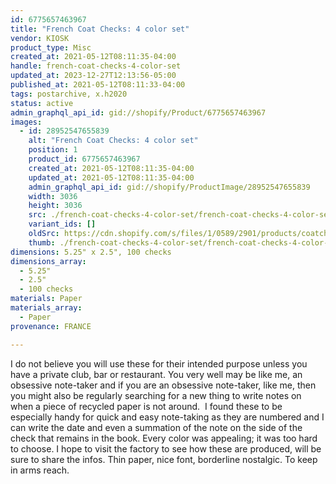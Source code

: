 ```yaml
---
id: 6775657463967
title: "French Coat Checks: 4 color set"
vendor: KIOSK
product_type: Misc
created_at: 2021-05-12T08:11:35-04:00
handle: french-coat-checks-4-color-set
updated_at: 2023-12-27T12:13:56-05:00
published_at: 2021-05-12T08:11:33-04:00
tags: postarchive, x.h2020
status: active
admin_graphql_api_id: gid://shopify/Product/6775657463967
images:
  - id: 28952547655839
    alt: "French Coat Checks: 4 color set"
    position: 1
    product_id: 6775657463967
    created_at: 2021-05-12T08:11:35-04:00
    updated_at: 2021-05-12T08:11:35-04:00
    admin_graphql_api_id: gid://shopify/ProductImage/28952547655839
    width: 3036
    height: 3036
    src: ./french-coat-checks-4-color-set/french-coat-checks-4-color-set__0.jpg
    variant_ids: []
    oldSrc: https://cdn.shopify.com/s/files/1/0589/2901/products/coatchecks.jpg?v=1620821495
    thumb: ./french-coat-checks-4-color-set/french-coat-checks-4-color-set__0-thumb.jpg
dimensions: 5.25" x 2.5", 100 checks
dimensions_array:
  - 5.25"
  - 2.5"
  - 100 checks
materials: Paper
materials_array:
  - Paper
provenance: FRANCE

---
```


I do not believe you will use these for their intended purpose unless you have a private club, bar or restaurant. You very well may be like me, an obsessive note-taker and if you are an obsessive note-taker, like me, then you might also be regularly searching for a new thing to write notes on when a piece of recycled paper is not around.  I found these to be especially handy for quick and easy note-taking as they are numbered and I can write the date and even a summation of the note on the side of the check that remains in the book. Every color was appealing; it was too hard to choose. I hope to visit the factory to see how these are produced, will be sure to share the infos. Thin paper, nice font, borderline nostalgic. To keep in arms reach.